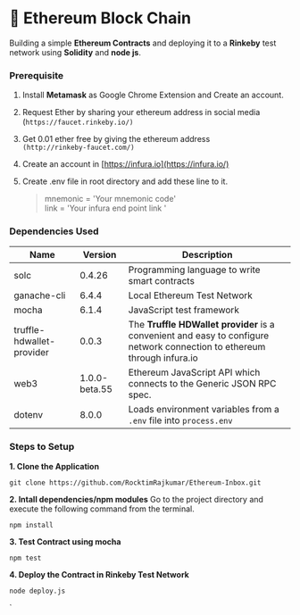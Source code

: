 # &#x1F4DC; Ethereum Block Chain
Building a simple  **Ethereum Contracts** and deploying it to a **Rinkeby** test network using **Solidity** and **node js**.

###  Prerequisite

 1. Install **Metamask** as Google Chrome Extension and Create an account.
 2.  Request Ether by sharing your ethereum address in social media <br>(`https://faucet.rinkeby.io/)`
 3. Get 0.01 ether free by giving the ethereum address <br>`(http://rinkeby-faucet.com/)`
 4. Create an account in [https://infura.io](https://infura.io/)
 5. Create .env file in root directory and add these line to it.
	 

	> mnemonic = 'Your mnemonic code' <br>
	link = 'Your infura end point link '

 
### Dependencies Used
| Name | Version | Description |
|--|--|--|
| solc |0.4.26 | Programming language to write smart contracts |
| ganache-cli  | 6.4.4 | Local Ethereum Test Network |
| mocha | 6.1.4 | JavaScript test framework |
|truffle-hdwallet-provider |0.0.3 | The **Truffle HDWallet provider** is a convenient and easy to configure network connection to ethereum through infura.io |
| web3 |1.0.0-beta.55 |Ethereum JavaScript API which connects to the Generic JSON RPC spec. |
| dotenv|8.0.0 | Loads environment variables from a `.env` file into `process.env`|

	
### Steps to Setup
**1. Clone the Application**

    git clone https://github.com/RocktimRajkumar/Ethereum-Inbox.git
    
**2.  Intall dependencies/npm modules**
Go to the project directory and execute the following command from the terminal.

    npm install
    
**3. Test Contract using mocha**

    npm test
   
   **4. Deploy the Contract in Rinkeby Test Network**
   
    node deploy.js

`



